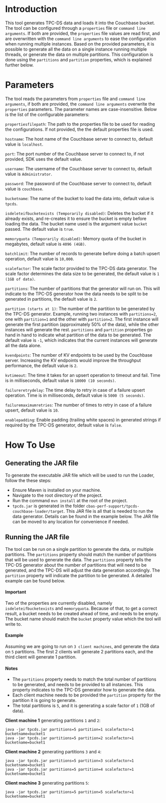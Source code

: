 # Introduction
This tool generates TPC-DS data and loads it into the Couchbase bucket. The tool can be configured through a `properties`
file or `command line arguments`. If both are provided, the `properties` file values are read first, and are overwritten
with the `command line arguments` to ease the configuration when running multiple instances. Based on the provided
parameters, it is possible to generate all the data on a single instance running multiple threads, or generate the
data on multiple partitions. This configuration is done using the `partitions` and `partition` properties, which is
explained further below.

# Parameters
The tool reads the parameters from `properties` file and `command line arguments`, if both are provided, the `command
line arguments` overwrite the `properties` parameters. The parameter names are case-insensitive. Below is the list of
the configurable parameters:

`propertiesfilepath`: The path to the properties file to be used for reading the configurations. If not provided, the
the default properties file is used.

`hostname`: The host name of the Couchbase server to connect to, default value is `localhost`.

`port`: The port number of the Couchbase server to connect to, if not provided, SDK uses the default value.

`username`: The username of the Couchbase server to connect to, default value is `Administrator`.

`password`: The password of the Couchbase server to connect to, default value is `couchbase`.

`bucketname`: The name of the bucket to load the data into, default value is `tpcds`.

`isdeleteifbucketexists (Temporarily disabled)`: Deletes the bucket if it already exists, and re-creates it to ensure
the bucket is empty before loading the data. The bucket name used is the argument value `bucket` passed. The default
value is `true`.

`memoryquota (Temporarily disabled)`: Memory quota of the bucket in megabytes, default value is `4096 (4GB)`.

`batchlimit`: The number of records to generate before doing a batch upsert operation, default value is `10,000`.

`scalefactor`: The scale factor provided to the TPC-DS data generator. The scale factor determines the data size
to be generated, the default value is `1 (1GB of data)`.

`partitions`: The number of partitions that the generator will run on. This will indicate to the TPC-DS generator how
the data needs to be split to be generated in partitions, the default value is `2`.

`partition (starts at 1)`: The number of the partition to be generated by the TPC-DS generator. Example, running two
instances with `partitions=2`, one with `partition=1` and the other with `partition=2`. The first instance will generate
the first partition (approximately 50% of the data), while the other instances will generate the rest. `partitions` and
`partition` properties go hand in hand to indicate what partition of the data to be generated. The default value is
`-1`, which indicates that the current instances will generate all the data alone.

`kvendpoints`: The number of KV endpoints to be used by the Couchbase server. Increasing the KV endpoints would improve
the throughput performance, the default value is `2`.

`kvtimeout`: The time it takes for an upsert operation to timeout and fail. Time is in milliseconds, default value is
`10000 (10 seconds)`.

`failureretrydelay`: The time delay to retry in case of a failure upsert operation. Time is in milliseconds, default
value is `5000 (5 seconds)`.

`failuremaximumretries`: The number of times to retry in case of a failure upsert, default value is `10`.

`enablepadding`: Enable padding (trailing white spaces) in generated strings if required by the TPC-DS generator,
default value is `false`.

# How To Use
## Generating the JAR file
To generate the executable JAR file which will be used to run the Loader, follow the these steps:
- Ensure Maven is installed on your machine.
- Navigate to the root directory of the project.
- Run the command `mvn install` at the root of the project.
- `tpcds.jar` is generated in the folder `cbas-perf-support/tpcds-couchbase-loader/target`. This JAR file is all that is
needed to run the data generator. Details can be found in the example below. The JAR file can be moved to any location
for convenience if needed.

## Running the JAR file
The tool can be run on a single partition to generate the data, or multiple partitions. The `partitions` property should
match the number of partitions that will be used to generate the data. The `partitions` property tells the TPC-DS
generator about the number of partitions that will need to be generated, and the TPC-DS will adjust the data generation
accordingly. The `partition` property will indicate the partition to be generated. A detailed example can be found below.

#### Important
Two of the properties are currently disabled, namely `isdeleteifbucketexists` and `memoryquota`. Because of that, to
get a correct result, a bucket needs to be created ahead of time, and needs to be empty. The bucket name should match
the `bucket` property value which the tool will write to.

#### Example
Assuming we are going to run on `3 client machines`, and generate the data on `5` partitions. The first 2 clients will
generate 2 partitions each, and the third client will generate 1 partition.

#### Notes
- The `partitions` property needs to match the total number of partitions to be generated, and needs
to be provided to all instances. This property indicates to the TPC-DS generator how to generate the data.
- Each client machine needs to be provided the `partition` property for the partition it is going to generate.
- The total partitions is `5`, and it is generating a scale factor of `1` (1GB of data).

**Client machine 1** generating partitions `1` and `2`:
```
java -jar tpcds.jar partitions=5 partition=1 scalefactor=1 bucketname=bucket1
java -jar tpcds.jar partitions=5 partition=2 scalefactor=1 bucketname=bucket1
```

**Client machine 2** generating partitions `3` and `4`:
```
java -jar tpcds.jar partitions=5 partition=3 scalefactor=1 bucketname=bucket1
java -jar tpcds.jar partitions=5 partition=4 scalefactor=1 bucketname=bucket1
```

**Client machine 3** generating partitions `5`:
```
java -jar tpcds.jar partitions=5 partition=5 scalefactor=1 bucketname=bucket1
```